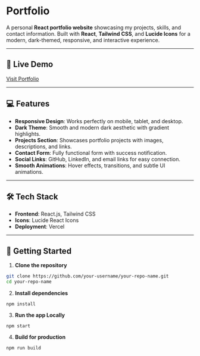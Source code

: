 # Portfolio

A personal **React portfolio website** showcasing my projects, skills, and contact information. Built with **React**, **Tailwind CSS**, and **Lucide Icons** for a modern, dark-themed, responsive, and interactive experience.

---

## 🔗 Live Demo

[Visit Portfolio](https://your-vercel-link.vercel.app/)

---

## 💻 Features

- **Responsive Design**: Works perfectly on mobile, tablet, and desktop.
- **Dark Theme**: Smooth and modern dark aesthetic with gradient highlights.
- **Projects Section**: Showcases portfolio projects with images, descriptions, and links.
- **Contact Form**: Fully functional form with success notification.
- **Social Links**: GitHub, LinkedIn, and email links for easy connection.
- **Smooth Animations**: Hover effects, transitions, and subtle UI animations.

---

## 🛠️ Tech Stack

- **Frontend**: React.js, Tailwind CSS  
- **Icons**: Lucide React Icons  
- **Deployment**: Vercel  

---

## 🚀 Getting Started

1. **Clone the repository**
```bash
git clone https://github.com/your-username/your-repo-name.git
cd your-repo-name
```
2. **Install dependencies**
```
npm install
```
3. **Run the app Locally**
```
npm start
```
4. **Build for production**
```
npm run build
```


